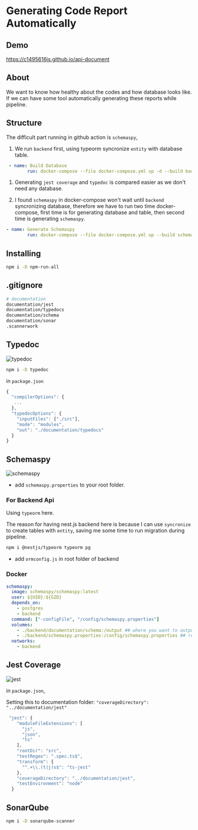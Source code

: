 # Generating Code Report Automatically

## Demo

<https://c1495616js.github.io/api-document>

## About

We want to know how healthy about the codes and how database looks like.
If we can have some tool automatically generating these reports while pipeline.

## Structure

The difficult part running in github action is `schemaspy`,

1. We run `backend` first, using typeorm syncronize `entity` with database table.

```yml
 - name: Build Database
        run: docker-compose --file docker-compose.yml up -d --build backend
```

1. Generating `jest coverage` and `typedoc` is compared easier as we don't need any database.

1. I found `schemaspy` in docker-compose won't wait until `backend` syncronizing database, therefore
   we have to run two time docker-compose, first time is for generating database and table, then second time is generating `schemaspy`.

```yml
- name: Generate Schemaspy
        run: docker-compose --file docker-compose.yml up --build schemaspy
```

## Installing

```bash
npm i -D npm-run-all
```

## .gitignore

```bash
# documentation
documentation/jest
documentation/typedocs
documentation/schema
documentation/sonar
.scannerwork
```

## Typedoc

![typedoc](https://i.imgur.com/03uvos3.png)

```bash
npm i -D typedoc
```

in `package.json`

```js
{
  "compilerOptions": {
   ...
  },
  "typedocOptions": {
    "inputFiles": ["./src"],
    "mode": "modules",
    "out": "./documentation/typedocs"
  }
}
```

## Schemaspy

![schemaspy](https://i.imgur.com/Xl7xaUH.png)

- add `schemaspy.properties` to your root folder.

### For Backend Api

Using `typeorm` here.

The reason for having nest.js backend here is because I can use `syncronize` to create tables with `entity`, saving me some time to run migration during pipeline.

```bash
npm i @nestjs/typeorm typeorm pg
```

- add `ormconfig.js` in root folder of backend

### Docker

```yml
schemaspy:
  image: schemaspy/schemaspy:latest
  user: ${UID}:${GID}
  depends_on:
    - postgres
    - backend
  command: ["-configFile", "/config/schemaspy.properties"]
  volumes:
    - ./backend/documentation/schema:/output ## where you want to output
    - ./backend/schemaspy.properties:/config/schemaspy.properties ## read schemaspy config
  networks:
    - backend
```

## Jest Coverage

![jest](https://i.imgur.com/RMPl2pT.png)

in `package.json`,

Setting this to documentation folder: `"coverageDirectory": "../documentation/jest"`

```js
 "jest": {
    "moduleFileExtensions": [
      "js",
      "json",
      "ts"
    ],
    "rootDir": "src",
    "testRegex": ".spec.ts$",
    "transform": {
      "^.+\\.(t|j)s$": "ts-jest"
    },
    "coverageDirectory": "../documentation/jest",
    "testEnvironment": "node"
  }
```

## SonarQube

```bash
npm i -D sonarqube-scanner
```
